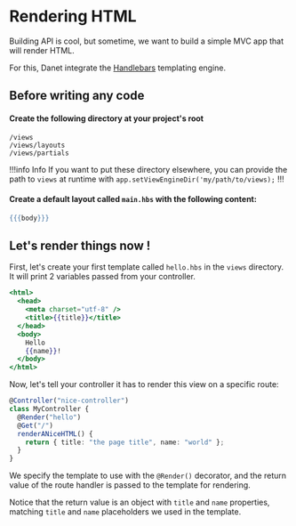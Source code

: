 # Rendering HTML

Building API is cool, but sometime, we want to build a simple MVC app that will
render HTML.

For this, Danet integrate the [Handlebars](https://handlebarsjs.com/) templating
engine.

## Before writing any code

#### Create the following directory at your project's root

```
/views
/views/layouts
/views/partials
```

!!!info Info
If you want to put these directory elsewhere, you can provide the
path to `views` at runtime with `app.setViewEngineDir('my/path/to/views);`
!!!

#### Create a default layout called `main.hbs` with the following content:

```handlebars
{{{body}}}
```

## Let's render things now !

First, let's create your first template called `hello.hbs` in the `views`
directory. It will print 2 variables passed from your controller.

```handlebars
<html>
  <head>
    <meta charset="utf-8" />
    <title>{{title}}</title>
  </head>
  <body>
    Hello
    {{name}}!
  </body>
</html>
```

Now, let's tell your controller it has to render this view on a specific route:

```ts
@Controller("nice-controller")
class MyController {
  @Render("hello")
  @Get("/")
  renderANiceHTML() {
    return { title: "the page title", name: "world" };
  }
}
```

We specify the template to use with the `@Render()` decorator, and the return
value of the route handler is passed to the template for rendering.

Notice that the return value is an object with `title` and `name` properties,
matching `title` and `name` placeholders we used in the template.

